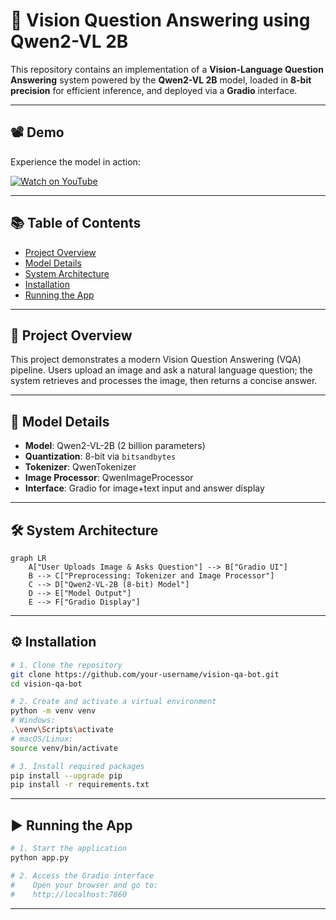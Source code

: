 # 🧠 Vision Question Answering using Qwen2-VL 2B

This repository contains an implementation of a **Vision-Language Question Answering** system powered by the **Qwen2-VL 2B** model, loaded in **8-bit precision** for efficient inference, and deployed via a **Gradio** interface.

---

## 📽️ Demo

Experience the model in action:

[![Watch on YouTube](https://img.youtube.com/vi/0rbg9O6M0Sk/hqdefault.jpg)](https://www.youtube.com/watch?v=0rbg9O6M0Sk)

---

## 📚 Table of Contents

- [Project Overview](#-project-overview)  
- [Model Details](#-model-details)  
- [System Architecture](#-system-architecture)  
- [Installation](#-installation)  
- [Running the App](#-running-the-app)   

---

## 🚀 Project Overview

This project demonstrates a modern Vision Question Answering (VQA) pipeline. Users upload an image and ask a natural language question; the system retrieves and processes the image, then returns a concise answer.

---

## 🧠 Model Details

- **Model**: Qwen2-VL-2B (2 billion parameters)  
- **Quantization**: 8-bit via `bitsandbytes`  
- **Tokenizer**: QwenTokenizer  
- **Image Processor**: QwenImageProcessor  
- **Interface**: Gradio for image+text input and answer display  

---

## 🛠️ System Architecture

```mermaid
graph LR
    A["User Uploads Image & Asks Question"] --> B["Gradio UI"]
    B --> C["Preprocessing: Tokenizer and Image Processor"]
    C --> D["Qwen2-VL-2B (8-bit) Model"]
    D --> E["Model Output"]
    E --> F["Gradio Display"]

```
---

## ⚙️ Installation

```bash
# 1. Clone the repository
git clone https://github.com/your-username/vision-qa-bot.git
cd vision-qa-bot

# 2. Create and activate a virtual environment
python -m venv venv
# Windows:
.\venv\Scripts\activate
# macOS/Linux:
source venv/bin/activate

# 3. Install required packages
pip install --upgrade pip
pip install -r requirements.txt
```
---

## ▶️ Running the App

```bash
# 1. Start the application
python app.py

# 2. Access the Gradio interface
#    Open your browser and go to:
#    http://localhost:7860
```
---
